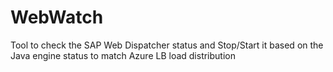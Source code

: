 # WebWatch
Tool to check the SAP Web Dispatcher status and Stop/Start it based on the Java engine status to match Azure LB load distribution
